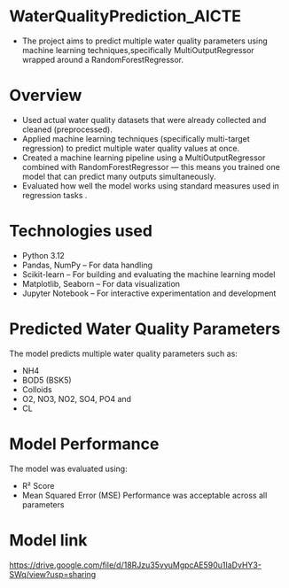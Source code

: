 # WaterQualityPrediction_AICTE
* The project aims to predict multiple water quality parameters using machine learning techniques,specifically MultiOutputRegressor wrapped around a RandomForestRegressor.

# Overview
* Used actual water quality datasets that were already collected and cleaned (preprocessed).
* Applied machine learning techniques (specifically multi-target regression) to predict multiple water quality values at once.
* Created a machine learning pipeline using a MultiOutputRegressor combined with RandomForestRegressor — this means you trained one model that can predict many outputs simultaneously.
* Evaluated how well the model works using standard measures used in regression tasks .

# Technologies used 
* Python 3.12
* Pandas, NumPy – For data handling
* Scikit-learn – For building and evaluating the machine learning model
* Matplotlib, Seaborn – For data visualization
* Jupyter Notebook – For interactive experimentation and development
  
# Predicted Water Quality Parameters

The model predicts multiple water quality parameters such as:

* NH4
* BOD5 (BSK5)
* Colloids
* O2, NO3, NO2, SO4, PO4 and
* CL
  
# Model Performance

The model was evaluated using:

* R² Score
* Mean Squared Error (MSE)
Performance was acceptable across all parameters

# Model link
https://drive.google.com/file/d/18RJzu35vyuMgpcAE590u1IaDvHY3-SWq/view?usp=sharing

